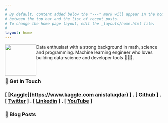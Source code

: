 ```yaml
---
#
# By default, content added below the "---" mark will appear in the home page
# between the top bar and the list of recent posts.
# To change the home page layout, edit the _layouts/home.html file.
#
layout: home
---
```

<p> 
<img src="../images/anis.jpg" style = "float: left" width="100" &nbsp; /> Data enthusiast with a strong background in math, science and programming. Machine learning engineer who loves building data-science and developer tools 👷🏼‍♂️. <br><br><br></p>



### 💼 Get In Touch 

### [ [Kaggle](https://www.kaggle.com anistaluqdar) ] . [ [Github](https://github.com/AnisTaluqdar) ] . [ [Twitter](https://twitter.com/AnisTaluqdar) ] . [ [Linkedin](https://www.linkedin.com/in/anistaluqdar) ] . [ [YouTube](https://www.youtube.com/@anistaluqdar) ]


### 📮 Blog Posts

